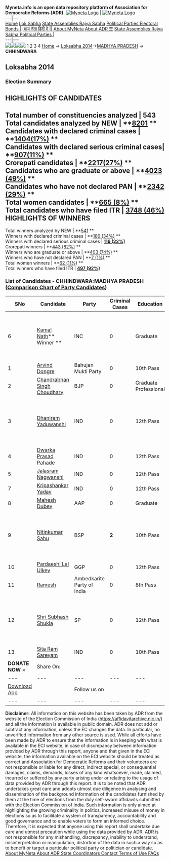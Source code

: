 **Myneta.info is an open data repository platform of Association for Democratic Reforms (ADR).**
[![Myneta Logo](https://www.myneta.info/lib/img/myneta-logo.png)](https://www.myneta.info/) | [![Myneta Logo](https://www.myneta.info/lib/img/adr-logo.png)](https://adrindia.org)  
---|---  
[Home](https://www.myneta.info/) [Lok Sabha](https://www.myneta.info/#ls "Lok Sabha") [ State Assemblies ](https://www.myneta.info/#sa "State Assemblies") [Rajya Sabha](https://www.myneta.info/#rs "Rajya Sabha") [Political Parties ](https://www.myneta.info/party "Political Parties") [ Electoral Bonds ](https://www.myneta.info/electoral_bonds "Electoral Bonds") [ || माय नेता हिंदी में || ](https://translate.google.co.in/translate?prev=hp&hl=en&js=y&u=www.myneta.info&sl=en&tl=hi&history_state0=) [ About MyNeta ](https://adrindia.org/content/about-myneta) [ About ADR ](https://adrindia.org/about-adr/who-we-are) [☰](javascript:void\(0\))
[ State Assemblies ](https://www.myneta.info/#sa "State Assemblies") [ Rajya Sabha ](https://www.myneta.info/#rs "Rajya Sabha") [ Political Parties ](https://www.myneta.info/party "Political Parties")
|   
---|---  
![](https://www.myneta.info/lib/img/banner/banner-1.png)![](https://www.myneta.info/lib/img/banner/banner-2.png)![](https://www.myneta.info/lib/img/banner/banner-3.png)![](https://www.myneta.info/lib/img/banner/banner-4.png)
1  2  3  4 
[Home](https://www.myneta.info/) → [Loksabha 2014](https://www.myneta.info/ls2014/)→[MADHYA PRADESH](https://www.myneta.info/ls2014/index.php?action=show_constituencies&state_id=12) → **CHHINDWARA**
### 
## Loksabha 2014
###  Election Summary 
HIGHLIGHTS OF CANDIDATES  
---  
Total number of constituencies analyzed |  543   
Total candidates analyzed by NEW | **[8201](https://www.myneta.info/ls2014/index.php?action=summary&subAction=candidates_analyzed&sort=candidate#summary) **  
Candidates with declared criminal cases | **[1404(17%)](https://www.myneta.info/ls2014/index.php?action=summary&subAction=crime&sort=candidate#summary) **  
Candidates with declared serious criminal cases| **[907(11%)](https://www.myneta.info/ls2014/index.php?action=summary&subAction=serious_crime&sort=candidate#summary) **  
Crorepati candidates | **[2217(27%)](https://www.myneta.info/ls2014/index.php?action=summary&subAction=crorepati&sort=candidate#summary) **  
Candidates who are graduate or above | **[4023 (49%)](https://www.myneta.info/ls2014/index.php?action=summary&subAction=education&sort=candidate#summary) **  
Candidates who have not declared PAN | **[2342 (29%)](https://www.myneta.info/ls2014/index.php?action=summary&subAction=without_pan&sort=candidate#summary) **  
Total women candidates | **[665 (8%)](https://www.myneta.info/ls2014/index.php?action=summary&subAction=women_candidate&sort=candidate#summary) **  
Total candidates who have filed ITR | [**3748 (46%)**](https://www.myneta.info/ls2014/index.php?action=summary&subAction=filed_itr&sort=candidate#summary)  
HIGHLIGHTS OF WINNERS  
---  
Total winners analyzed by NEW | **[541](https://www.myneta.info/ls2014/index.php?action=summary&subAction=winner_analyzed&sort=candidate#summary) **  
Winners with declared criminal cases | **[186 (34%)](https://www.myneta.info/ls2014/index.php?action=summary&subAction=winner_crime&sort=candidate#summary) **  
Winners with declared serious criminal cases | **[119 (22%)](https://www.myneta.info/ls2014/index.php?action=summary&subAction=winner_serious_crime&sort=candidate#summary)**  
Crorepati winners | **[443 (82%)](https://www.myneta.info/ls2014/index.php?action=summary&subAction=winner_crorepati&sort=candidate#summary) **  
Winners who are graduate or above | **[403 (74%)](https://www.myneta.info/ls2014/index.php?action=summary&subAction=winner_education&sort=candidate#summary) **  
Winners who have not declared PAN | **[7 (1%)](https://www.myneta.info/ls2014/index.php?action=summary&subAction=winner_without_pan&sort=candidate#summary) **  
Total women winners | **[62 (11%)](https://www.myneta.info/ls2014/index.php?action=summary&subAction=winner_women&sort=candidate#summary) **  
Total winners who have filed ITR | [**497 (92%)**](https://www.myneta.info/ls2014/index.php?action=summary&subAction=winner_filed_itr&sort=candidate#summary)  
### List of Candidates - CHHINDWARA:MADHYA PRADESH ([Comparison Chart of Party Candidates](https://www.myneta.info/ls2014/comparisonchart.php?constituency_id=197))
SNo | Candidate| Party| Criminal Cases| Education| Age| Total Assets| Liabilities  
---|---|---|---|---|---|---|---  
6  | [Kamal Nath](https://www.myneta.info/ls2014/candidate.php?candidate_id=766)** Winner ** | INC | 0 | Graduate| 67 | ![](https://myneta.info/image_v2.php?myneta_folder=ls2014&candidate_id=766&col=ta) | ![](https://myneta.info/image_v2.php?myneta_folder=ls2014&candidate_id=766&col=lia)  
1  | [Arvind Dongre](https://www.myneta.info/ls2014/candidate.php?candidate_id=1590) | Bahujan Mukti Party | 0 | 10th Pass| 59 | Rs 40,84,000 ~ 40 Lacs+ | Rs 0 ~   
2  | [Chandrabhan Singh Choudhary](https://www.myneta.info/ls2014/candidate.php?candidate_id=767) | BJP | 0 | Graduate Professional| 53 | Rs 8,88,84,662 ~ 8 Crore+ | Rs 22,58,313 ~ 22 Lacs+  
3  | [Dhaniram Yaduwanshi](https://www.myneta.info/ls2014/candidate.php?candidate_id=1598) | IND | 0 | 12th Pass| 42 | ![](https://myneta.info/image_v2.php?myneta_folder=ls2014&candidate_id=1598&col=ta) | ![](https://myneta.info/image_v2.php?myneta_folder=ls2014&candidate_id=1598&col=lia)  
4  | [Dwarka Prasad Pahade](https://www.myneta.info/ls2014/candidate.php?candidate_id=1597) | IND | 0 | 12th Pass| 39 | Rs 12,76,700 ~ 12 Lacs+ | Rs 0 ~   
5  | [Jalasram Nagwanshi](https://www.myneta.info/ls2014/candidate.php?candidate_id=1595) | IND | 0 | 12th Pass| 43 | Rs 2,68,000 ~ 2 Lacs+ | Rs 0 ~   
7  | [Kripashankar Yadav](https://www.myneta.info/ls2014/candidate.php?candidate_id=1593) | IND | 0 | 12th Pass| 53 | Rs 11,06,345 ~ 11 Lacs+ | Rs 0 ~   
8  | [Mahesh Dubey](https://www.myneta.info/ls2014/candidate.php?candidate_id=769) | AAP | 0 | Graduate| 58 | Rs 5,00,000 ~ 5 Lacs+ | Rs 0 ~   
9  | [Nitinkumar Sahu](https://www.myneta.info/ls2014/candidate.php?candidate_id=770) | BSP | **2** | 10th Pass| 32 | ![](https://myneta.info/image_v2.php?myneta_folder=ls2014&candidate_id=770&col=ta) | ![](https://myneta.info/image_v2.php?myneta_folder=ls2014&candidate_id=770&col=lia)  
10  | [Pardaeshi Lal Uikey](https://www.myneta.info/ls2014/candidate.php?candidate_id=768) | GGP | 0 | 12th Pass| 45 | Rs 8,64,500 ~ 8 Lacs+ | Rs 0 ~   
11  | [Ramesh](https://www.myneta.info/ls2014/candidate.php?candidate_id=1592) | Ambedkarite Party of India | 0 | 8th Pass| 41 | Nil | Rs 0 ~   
12  | [Shri Subhash Shukla](https://www.myneta.info/ls2014/candidate.php?candidate_id=765) | SP | 0 | 12th Pass| 45 | ![](https://myneta.info/image_v2.php?myneta_folder=ls2014&candidate_id=765&col=ta) | ![](https://myneta.info/image_v2.php?myneta_folder=ls2014&candidate_id=765&col=lia)  
13  | [Sita Ram Sareyam](https://www.myneta.info/ls2014/candidate.php?candidate_id=1599) | IND | 0 | 10th Pass| 28 | Rs 1,80,000 ~ 1 Lacs+ | Rs 0 ~   
|  **DONATE NOW** × |  Share On:  | [](https://api.whatsapp.com/send?text=https%3A%2F%2Fmyneta.info%2Fpunjab2022%2Findex.php%3Faction%3Dshow_constituencies%26state_id%3D19) | [](https://www.facebook.com/sharer/sharer.php?u=https%3A%2F%2Fmyneta.info%2Fpunjab2022%2Findex.php%3Faction%3Dshow_constituencies%26state_id%3D19) | [](https://twitter.com/share?url=https%3A%2F%2Fmyneta.info%2Fpunjab2022%2Findex.php%3Faction%3Dshow_constituencies%26state_id%3D19)  
---|---|---|---|---  
| [ Download App ](https://play.google.com/store/apps/details?id=com.webrosoft.myneta1&pcampaignid=pcampaignidMKT-Other-global-all-co-prtnr-py-PartBadge-Mar2515-1) | [](https://play.google.com/store/apps/details?id=com.webrosoft.myneta1&pcampaignid=pcampaignidMKT-Other-global-all-co-prtnr-py-PartBadge-Mar2515-1) |  Follow us on  | [](https://www.facebook.com/adrindia.org/) | [](https://twitter.com/adrspeaks) | [](https://groups.google.com/g/national-election-watch?hl=en&pli=1) | [](https://www.instagram.com/adrspeaks/) | [](https://www.youtube.com/user/adrspeaks) | [](https://sharechat.com/profile/adrspeaks)  
---|---|---|---|---|---|---|---|---  
**Disclaimer:** All information on this website has been taken by ADR from the website of the Election Commission of India (https://affidavitarchive.nic.in/) and all the information is available in public domain. ADR does not add or subtract any information, unless the EC changes the data. In particular, no unverified information from any other source is used. While all efforts have been made by ADR to ensure that the information is in keeping with what is available in the ECI website, in case of discrepancy between information provided by ADR through this report, anyone and that given in the ECI website, the information available on the ECI website should be treated as correct and Association for Democratic Reforms and their volunteers are not responsible or liable for any direct, indirect special, or consequential damages, claims, demands, losses of any kind whatsoever, made, claimed, incurred or suffered by any party arising under or relating to the usage of data provided by ADR through this report. It is to be noted that ADR undertakes great care and adopts utmost due diligence in analysing and dissemination of the background information of the candidates furnished by them at the time of elections from the duly self-sworn affidavits submitted with the Election Commission of India. Such information is only aimed at highlighting the growing criminality in politics, increased misuse of money in elections so as to facilitate a system of transparency, accountability and good governance and to enable voters to form an informed choice. Therefore, it is expected that anyone using this report shall undertake due care and utmost precaution while using the data provided by ADR. ADR is not responsible for any mishandling, discrepancy, inability to understand, misinterpretation or manipulation, distortion of the data in such a way so as to benefit or target a particular political party or politician or candidate. 
[ About MyNeta ](https://adrindia.org/content/about-myneta) [ About ADR ](https://adrindia.org/about-adr/who-we-are) [ State Coordinators ](https://adrindia.org/about-adr/state-coordinators) [ Contact ](https://adrindia.org/contact-us) [ Terms of Use ](https://adrindia.org/content/adr-terms-use) [ FAQs ](https://adrindia.org/content/faqs)
